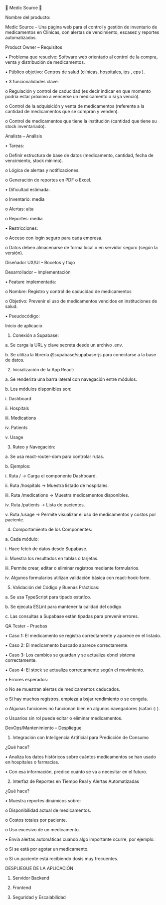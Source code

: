 💊 Medic Source 💊

Nombre del producto:

Medic Source – Una página web para el control y gestión de inventario de medicamentos en Clinicas, con alertas de vencimiento, escasez y reportes automatizados.

Product Owner – Requisitos

•	Problema que resuelve: Software web orientado al control de la compra, venta y distribución de medicamentos.

•	Público objetivo: Centros de salud (clínicas, hospitales, ips , eps ).

•	3 funcionalidades clave:

o	Regulación y control de caducidad (es decir indicar en que momento podría estar próximo a vencerse un medicamento o si ya venció).

o	Control de la adquisición y venta de medicamentos (referente a la cantidad de medicamentos que se compran y venden).

o	Control de medicamentos que tiene la institución (cantidad que tiene su stock inventariado).

Analista – Análisis

•	Tareas:

o	Definir estructura de base de datos (medicamento, cantidad, fecha de vencimiento, stock mínimo).

o	Lógica de alertas y notificaciones.

o	Generación de reportes en PDF o Excel.

•	Dificultad estimada:

o	Inventario: media

o	Alertas: alta

o	Reportes: media

•	Restricciones:

o	Acceso con login seguro para cada empresa.

o	Datos deben almacenarse de forma local o en servidor seguro (según la versión).

Diseñador UX/UI – Bocetos y flujo



Desarrollador – Implementación

•	Feature implementada: 

o	Nombre: Registro y control de caducidad de medicamentos

o	Objetivo: Prevenir el uso de medicamentos vencidos en instituciones de salud.

•	Pseudocódigo:

Inicio de aplicacio

1.	Conexión a Supabase:

a.	Se carga la URL y clave secreta desde un archivo .env.

b.	Se utiliza la librería @supabase/supabase-js para conectarse a la base de datos.

2.	Inicialización de la App React:

a.	Se renderiza una barra lateral con navegación entre módulos.

b.	Los módulos disponibles son: 

i.	Dashboard

ii.	Hospitals

iii.	Medications

iv.	Patients

v.	Usage

3.	Ruteo y Navegación:

a.	Se usa react-router-dom para controlar rutas.

b.	Ejemplos: 

i.	Ruta / → Carga el componente Dashboard.

ii.	Ruta /hospitals → Muestra listado de hospitales.

iii.	Ruta /medications → Muestra medicamentos disponibles.

iv.	Ruta /patients → Lista de pacientes.

v.	Ruta /usage → Permite visualizar el uso de medicamentos y costos por paciente.

4.	Comportamiento de los Componentes:

a.	Cada módulo: 

i.	Hace fetch de datos desde Supabase.

ii.	Muestra los resultados en tablas o tarjetas.

iii.	Permite crear, editar o eliminar registros mediante formularios.

iv.	Algunos formularios utilizan validación básica con react-hook-form.

5.	Validación del Código y Buenas Prácticas:

a.	Se usa TypeScript para tipado estatíco.

b.	Se ejecuta ESLint para mantener la calidad del código.

c.	Las consultas a Supabase están tipadas para prevenir errores.



QA Tester – Pruebas

•	Caso 1: El medicamento se registra correctamente y aparece en el listado.

•	Caso 2: El medicamento buscado aparece correctamente.

•	Caso 3: Los cambios se guardan y se actualiza ebnel sistema correctamente. 

•	Caso 4: El stock se actualiza correctamente según el movimiento.

•	Errores esperados:

o	No se muestran alertas de medicamentos caducados. 

o	Si hay muchos registros, empieza a bsjar rendimiento o se congela. 

o	Algunas funciones no funcionan bien en algunos navegadores (safari :) ).

o	Usuarios sin rol puede editar o eliminar medicamentos.



DevOps/Mantenimiento – Despliegue

1. Integración con Inteligencia Artificial para Predicción de Consumo

¿Qué hace?

•	Analiza los datos históricos sobre cuántos medicamentos se han usado en hospitales o farmacias.

•	Con esa información, predice cuánto se va a necesitar en el futuro.

2. Interfaz de Reportes en Tiempo Real y Alertas Automatizadas

¿Qué hace?

•	Muestra reportes dinámicos sobre: 

o	Disponibilidad actual de medicamentos.

o	Costos totales por paciente.

o	Uso excesivo de un medicamento.

•	Envía alertas automáticas cuando algo importante ocurre, por ejemplo: 

o	Si se está por agotar un medicamento.

o	Si un paciente está recibiendo dosis muy frecuentes.



DESPLIEGUE DE LA APLICACIÓN

1. Servidor Backend 

2. Frontend

3. Seguridad y Escalabilidad

